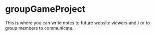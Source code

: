 # groupGameProject

This is where you can write notes to future website viewers and / or to group members to communicate.
